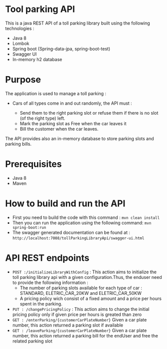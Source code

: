 # Tool parking API

This is a java REST API of a toll parking library built using the following technologies :

  - Java 8
  - Lombok
  - Spring boot (Spring-data-jpa, spring-boot-test)
  - Swagger UI
  - In-memory h2 database

# Purpose
  The application is used to manage a toll parking : 
  
   - Cars of all types come in and out randomly, the API must :
   
        - Send them to the right parking slot or refuse them if there is no slot (of the right type) left.
        - Mark the parking slot as Free when the car leaves it
        - Bill the customer when the car leaves.
		
 The API provides also an in-memory database to store parking slots and parking bills.
 # Prerequisites
   - Java 8 
   - Maven
   
# How to build and run the API
- First you need to build the code with this command : `mvn clean install`
- Then you can run the application using the following command: `mvn spring-boot:run`
- The swagger generated documentation can be found at : `http://localhost:7008/tollParkingLibraryApi/swagger-ui.html`
# API REST endpoints
- `POST :/initializeLibraryWithConfig` : This action aims to initialize the toll parking library api with a given configuration.Thus, the enduser need to provide the following information :
  - The number of parking slots available for each type of car : STANDARD, ELETRIC_CAR_20KW and ELETRIC_CAR_50KW
  - A pricing policy wich consist of a fixed amount and a price per hours spent in the parking.
- `PUT : /changePricingPolicy` : This action aims to change the initial pricing policy only if given price per hours is greated than zero
- `GET : /enterParking/{customerCarPlateNumber}` Given a car plate number, this action returned a parking slot if available
- `GET : /leaveParking/{customerCarPlateNumber}` Given a car plate number, this action returned a parking bill for the endUser and free the related parking slot
